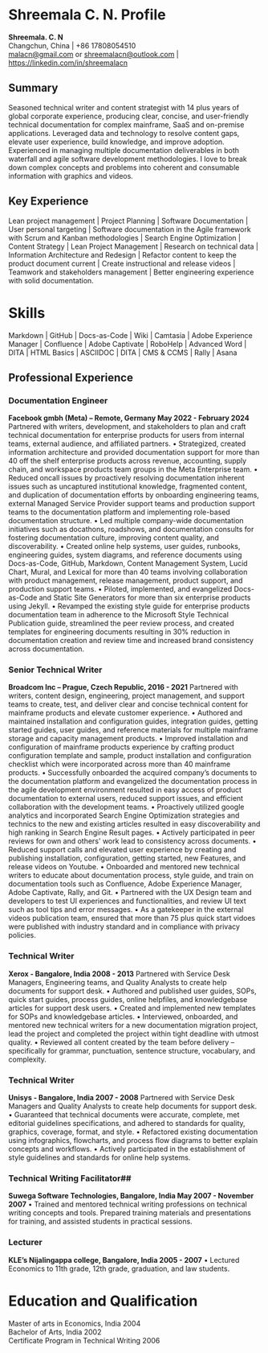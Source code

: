 # Shreemala C. N. Profile<br>

**Shreemala. C. N** <br>
Changchun, China | +86 17808054510 <br>
malacn@gmail.com or shreemalacn@outlook.com | https://linkedin.com/in/shreemalacn

## Summary
Seasoned technical writer and content strategist with 14 plus years of global corporate experience, producing clear, concise, and user-friendly technical documentation for complex mainframe, SaaS and on-premise applications. Leveraged data and technology to resolve content gaps, elevate user experience, build knowledge, and improve adoption. Experienced in managing multiple documentation deliverables in both waterfall and agile software development methodologies. I love to break down complex concepts and problems into coherent and consumable information with graphics and videos. 

## Key Experience
Lean project management | Project Planning | Software Documentation | User personal targeting | Software documentation in the Agile framework with Scrum and Kanban methodologies | Search Engine Optimization | Content Strategy | Lean Project Management | Research on technical data | Information Architecture and Redesign | Refactor content to keep the product document current | Create instructional and release videos | Teamwork and stakeholders management | Better engineering experience with solid documentation.

# Skills
Markdown | GitHub | Docs-as-Code | Wiki | Camtasia | Adobe Experience Manager | Confluence | Adobe Captivate | RoboHelp | Advanced Word | DITA | HTML Basics | ASCIIDOC | DITA | CMS & CCMS | Rally | Asana

## Professional Experience
### Documentation Engineer	 
**Facebook gmbh (Meta) – Remote, Germany May 2022 - February 2024**
Partnered with writers, development, and stakeholders to plan and craft technical documentation for enterprise products for users from internal teams, external audience, and affiliated partners. 
•	Strategized, created information architecture and provided documentation support for more than 40 off the shelf enterprise products across revenue, accounting, supply chain, and workspace products team groups in the Meta Enterprise team.
•	Reduced oncall issues by proactively resolving documentation inherent issues such as uncaptured institutional knowledge, fragmented content, and duplication of documentation efforts by onboarding engineering teams, external Managed Service Provider support teams and production support teams to the documentation platform and implementing role-based documentation structure.
•	Led multiple company-wide documentation initiatives such as docathons, roadshows, and documentation consults for fostering documentation culture, improving content quality, and discoverability.
•	Created online help systems, user guides, runbooks, engineering guides, system diagrams, and reference documents using Docs-as-Code, GitHub, Markdown, Content Management System, Lucid Chart, Mural, and Lexical for more than 40 teams involving collaboration with product management, release management, product support, and production support teams.
•	Piloted, implemented, and evangelized Docs-as-Code and Static Site Generators for more than six enterprise products using Jekyll.
•	Revamped the existing style guide for enterprise products documentation team in adherence to the Microsoft Style Technical Publication guide, streamlined the peer review process, and created templates for engineering documents resulting in 30% reduction in documentation creation and review time and increased brand consistency across documentation. 

### Senior Technical Writer 							 
**Broadcom Inc – Prague, Czech Republic, 2016 - 2021**
Partnered with writers, content design, engineering, project management, and support teams to create, test, and deliver clear and concise technical content for mainframe products and elevate customer experience.
•	Authored and maintained installation and configuration guides, integration guides, getting started guides, user guides, and reference materials for multiple mainframe storage and capacity management products. 
•	Improved installation and configuration of mainframe products experience by crafting product configuration template and sample, product installation and configuration checklist which were incorporated across more than 40 mainframe products. 
•	Successfully onboarded the acquired company’s documents to the documentation platform and evangelized the documentation process in the agile development environment resulted in easy access of product documentation to external users, reduced support issues, and efficient collaboration with the development teams. 
•	Proactively utilized google analytics and incorporated Search Engine Optimization strategies and technics to the new and existing articles resulted in easy discoverability and high ranking in Search Engine Result pages. 
•	Actively participated in peer reviews for own and others' work lead to consistency across documents. 
•	Reduced support calls and elevated user experience by creating and publishing installation, configuration, getting started, new Features, and release videos on Youtube. 
•	Onboarded and mentored new technical writers to educate about documentation process, style guide, and train on documentation tools such as Confluence, Adobe Experience Manager, Adobe Captivate, Rally, and Git. 
•	Partnered with the UX Design team and developers to test UI experiences and functionalities, and review UI text such as tool tips and error messages.
•	As a gatekeeper in the external videos publication team, ensured that more than 75 plus quick start vidoes were published with industry standard and in compliance with privacy policies.

### Technical Writer	 
**Xerox - Bangalore, India 	2008 - 2013**
Partnered with Service Desk Managers, Engineering teams, and Quality Analysts to create help documents for support desk. 
•	Authored and published user guides, SOPs, quick start guides, process guides, online helpfiles, and knowledgebase articles for support desk users. 
•	Created and implemented new templates for SOPs and knowledgebase articles. 
•	Interviewed, onboarded, and mentored new technical writers for a new documentation migration project, lead the project and completed the project within tight deadline with utmost quality. 
•	Reviewed all content created by the team before delivery – specifically for grammar, punctuation, sentence structure, vocabulary, and complexity. 

### Technical Writer	 
**Unisys - Bangalore, India 2007 - 2008**
Partnered with Service Desk Managers and Quality Analysts to create help documents for support desk. 
•	Guaranteed that technical documents were accurate, complete, met editorial guidelines specifications, and adhered to standards for quality, graphics, coverage, format, and style. 
•	Refactored existing documentation using infographics, flowcharts, and process flow diagrams to better explain concepts and workflows. 
•	Actively participated in the establishment of style guidelines and standards for online help systems. 

### Technical Writing Facilitator##
**Suwega Software Technologies, Bangalore, India 					May 2007 - November 2007**
•	Trained and mentored technical writing professions on technical writing concepts and tools. Prepared training materials and presentations for training, and assisted students in practical sessions. 

### Lecturer	 
**KLE’s Nijalingappa college, Bangalore, India 	 2005 - 2007**
•	Lectured Economics to 11th grade, 12th grade, graduation, and law students. 

# Education and Qualification
Master of arts in Economics, India                                 	2004 <br>
Bachelor of Arts, India 	                                          2002 <br>
Certificate Program in Technical Writing 								            2006<br>









